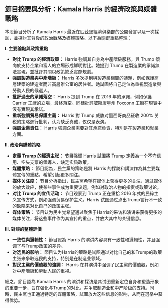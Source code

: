 ## 節目摘要與分析：Kamala Harris 的經濟政策與媒體戰略

本段節目分析了 Kamala Harris 最近在匹茲堡經濟俱樂部的公開發言以及一次採訪，並探討其背後的政治戰略及媒體策略。以下為關鍵重點整理：

**I. 主要論點與政策重點**

*   **對比 Trump 的經濟政策：** Harris 強調其自身為中產階級服務，與 Trump 傾向於支持企業和富人的立場形成鮮明對比。她提到 Trump 在製造業的承諾無法實現，並批評其關稅政策缺乏實際規劃。
*   **強調製造業與中產階級：** Harris 多次提到與製造業相關的議題，例如保護高層建築的建造者而非高層辦公室的居住者。她試圖將自己定位為重視製造業與勞動人民的候選人。
*   **批評過去的承諾落空：** Harris 提到 Trump 在 2016 年的承諾，例如保護 Carrier 工廠的立場，最终落空。同樣批評威斯康星州 Foxconn 工廠在現實中沒有實現其承諾。
*   **重新強調貿易保護主義：** Harris 對 Trump 威胁对墨西哥商品征收 200% 关税的策略進行批判，认为缺乏真诚，仅仅是表演。
*   **強調企業責任：** Harris 強調企業需要對其承諾負責，特別是在製造業和就業方面。

**II. 政治與媒體策略**

*   **定義 Trump 的經濟主张：** 节目强调 Harris 試圖將 Trump 定義為一个不守信用、空头支票的領導人，缺乏实质政策。
*   **媒體策略：** 節目認為，民主黨的策略是將 Harris 的採訪和講演作為其主要媒體宣傳的重點，希望引起更多關注。
*   **媒体关注度：** 节目分析指出，民主黨希望在媒体上获得更多的关注，通过媒体的放大效应，使某些事件成为重要议题，例如对政治人物的指责或政策讨论。
*   **对比 Trump 的宣传活动：** 节目观察到 Trump 正在重拾 2016 年式的民粹主义宣传方式，例如强调贸易保护主义。Harris 试图通过点出Trump言行不一致的缺陷来对比自己的政策主张。
*   **媒体策略：** 节目认为民主党希望通过聚焦于Harris的采访和演讲来获得更多的媒体关注，将这些事件作为其宣传的重点，并放大其中的关键信息。

**III. 對談的整體評價**

*   **一致性與邏輯性：** 節目認為 Harris 的演讲内容具有一致性和邏輯性，并且强调了与Trump政策的差异。
*   **对选民的影响：** 節目认为Harris的策略是试图通过对比自己的和Trump的政策主张来争取选民的支持，特别是在制造业领域。
*   **對民主黨的價值觀的強調：** Harris 在其演讲中强调了民主黨的價值觀，例如对中產階級和勞動人民的重視。

總之，節目認為 Kamala Harris 的演讲和採访是其试图重新定位自身和塑造形象的重要一步，旨在强化与Trump的对比，并争取制造业和中产阶级的支持。同時，民主黨也正通過特定的媒體策略，試圖放大这些信息的影响，从而在選挙中获得优势。